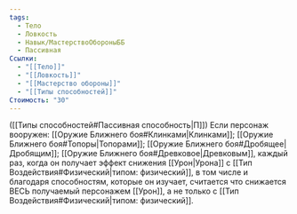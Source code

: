 ```yaml
---
tags:
  - Тело
  - Ловкость
  - Навык/МастерствоОбороныББ
  - Пассивная
Ссылки:
  - "[[Тело]]"
  - "[[Ловкость]]"
  - "[[Мастерство обороны]]"
  - "[[Типы способностей]]"
Стоимость: "30"
---
```

([[Типы способностей#Пассивная способность|П]]) Если персонаж вооружен: [[Оружие Ближнего боя#Клинками|Клинками]]; [[Оружие Ближнего боя#Топоры|Топорами]]; [[Оружие Ближнего боя#Дробящее|Дробящим]]; [[Оружие Ближнего боя#Древковое|Древковым]], каждый раз, когда он получает эффект снижения [[Урон|Урона]] с [[Тип Воздействия#Физический|типом: физический]], в том числе и благодаря способностям, которые он изучает, считается что снижается ВЕСЬ получаемый персонажем [[Урон]], а не только с [[Тип Воздействия#Физический|типом: физический]].